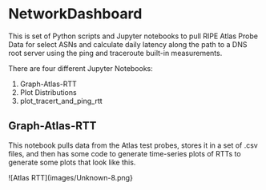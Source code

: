 # NetworkDashboard
This is set of Python scripts and Jupyter notebooks to pull RIPE Atlas Probe Data for select ASNs and calculate daily latency along the path to a DNS root server using the ping and traceroute built-in measurements.

There are four different Jupyter Notebooks:
1.  Graph-Atlas-RTT
2.  Plot Distributions
3.  plot_tracert_and_ping_rtt

## Graph-Atlas-RTT
This notebook pulls data from the Atlas test probes, stores it in a set of .csv files, and then has some code to generate time-series plots of RTTs to generate some plots that look like this.

![Atlas RTT](images/Unknown-8.png}

